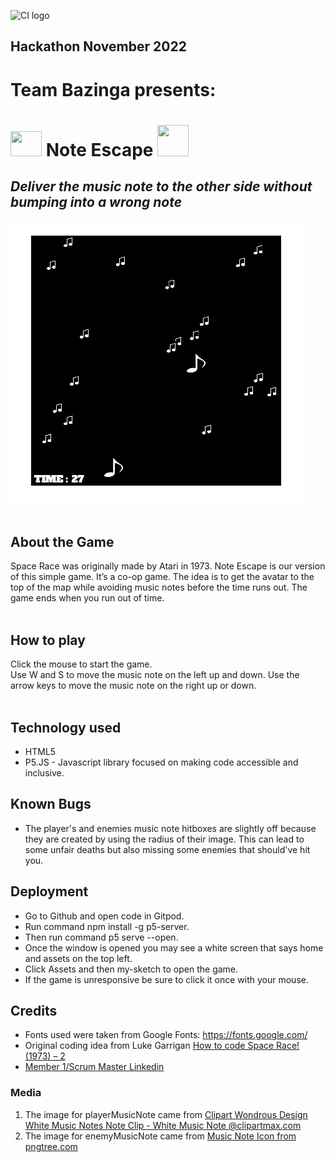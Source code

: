 ![CI logo](https://codeinstitute.s3.amazonaws.com/fullstack/ci_logo_small.png)

## Hackathon November 2022
# Team **Bazinga** presents: 
#  <img src="https://cdn-icons-png.flaticon.com/512/461/461146.png" width="50px" height="40px"> **Note Escape**  <img src="https://cdn-icons-png.flaticon.com/512/651/651717.png" width="50px" height="50px">
## *Deliver the music note to the other side without bumping into a wrong note*

![Title Screenshot](assets/screenshots/note-escape-game.png)
<br>
<br>

## About the Game
Space Race was originally made by Atari in 1973. Note Escape is our version of this simple game. It’s a co-op game. The idea is to get the avatar to the top of the map while avoiding music notes before the time runs out. The game ends when you run out of time.
<br>
<br>

## How to play
Click the mouse to start the game.<br>
Use W and S to move the music note on the left up and down.
Use the arrow keys to move the music note on the right up or down.
<br>
<br>

## Technology used
* HTML5
* P5.JS - Javascript library focused on making code accessible and inclusive.

## Known Bugs
* The player's and enemies music note hitboxes are slightly off because they are created by using the radius of their image. This can lead to some unfair deaths but also missing some enemies that should've hit you.

## Deployment
* Go to Github and open code in Gitpod.
* Run command npm install -g p5-server.
* Then run command p5 serve --open.
* Once the window is opened you may see a white screen that says home and assets on the top left.
* Click Assets and then my-sketch to open the game.
* If the game is unresponsive be sure to click it once with your mouse.

## Credits
* Fonts used were taken from Google Fonts: https://fonts.google.com/
* Original coding idea from Luke Garrigan [How to code Space Race! (1973) – 2](https://codeheir.com/2019/02/10/how-to-code-space-race-1973-2/)
* [Member 1/Scrum Master Linkedin](https://www.linkedin.com/in/keeganwaters/)

### Media
1. The image for playerMusicNote came from [Clipart Wondrous Design White Music Notes Note Clip - White Music Note @clipartmax.com](https://www.clipartmax.com/middle/m2i8H7N4K9b1Z5b1_clipart-wondrous-design-white-music-notes-note-clip-white-music-note/)
2. The image for enemyMusicNote came from [Music Note Icon from pngtree.com](https://png.pngtree.com/png-vector/20190329/ourlarge/pngtree-vector-music-note-icon-png-image_889465.jpg)